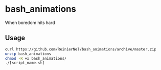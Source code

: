 # bash_animations

When boredom hits hard

## Usage

```bash
curl https://github.com/ReinierNel/bash_animations/archive/master.zip
unzip bash_animations
chmod -R +x bash_animations/
./[script_name.sh]
```
